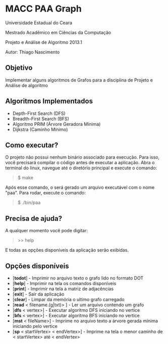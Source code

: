 MACC PAA Graph
==============

Universidade Estadual do Ceara

Mestrado Acadêmico em Ciências da Computação

Projeto e Análise de Algoritmo 2013.1

Autor: Thiago Nascimento

Objetivo
---
Implementar alguns algoritmos de Grafos para 
a disciplina de Projeto e Análise de algoritmo

Algoritmos Implementados
-------------------------

- Depth-First Search (DFS)
- Breadth-First Search  (BFS)
- Algoritmo PRIM (Árvore Geradora Mínima)
- Dijkstra (Caminho Mínimo)


Como executar?
---
O projeto não possui nenhum binário associado para execução. 
Para isso, você precisará compilar o código antes de executar a aplicação. 
Abra o terminal do linux, navegue até o diretório principal e execute o comando:

> $ make

Após esse comando, o será gerado um arquivo executável com o nome "paa". Para rodar, execute o comando:

> $ ./bin/paa

Precisa de ajuda?
---

A qualquer momento você pode digitar:

> \>> help

E todas as opções disponíveis da aplicação serão exibidas.

Opções disponíveis
---

* [<b>todot</b>] - Imprimir no arquivo texto o grafo lido no formato DOT
* [<b>help</b>] - Imprimir na tela os comandos disponíveis
* [<b>print</b>] - Imprimir na tela a matriz de adjacências
* [<b>exit</b>] - Sair da aplicação
* [<b>clear</b>] - Limpar da memória o ultimo grafo carregado
* [<b>read</b> < filename.(g|txt)\> ] - Ler um arquivo contendo um grafo
* [<b>dfs</b> < vertex>] - Executar algoritmo DFS iniciando no vertice <vertice>
* [<b>bfs</b> < vertex>] - Executar algoritmo BFS iniciando no vertice <vertice>
* [<b>mst</b> < fileName>] - Imprime no arquivo texto a árvore gerada mínima iniciando pelo vertice <vertice>
* [<b>sp</b> < startVertex> < endVertex>] - Imprime na tela o menor caminho de < startVertex> até < endVertex>
